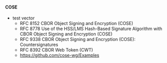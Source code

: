 #### COSE

* test vector
  * RFC 8152 CBOR Object Signing and Encryption (COSE)
  * RFC 8778 Use of the HSS/LMS Hash-Based Signature Algorithm with CBOR Object Signing and Encryption (COSE)
  * RFC 9338 CBOR Object Signing and Encryption (COSE): Countersignatures
  * RFC 8392 CBOR Web Token (CWT)
  * https://github.com/cose-wg/Examples
